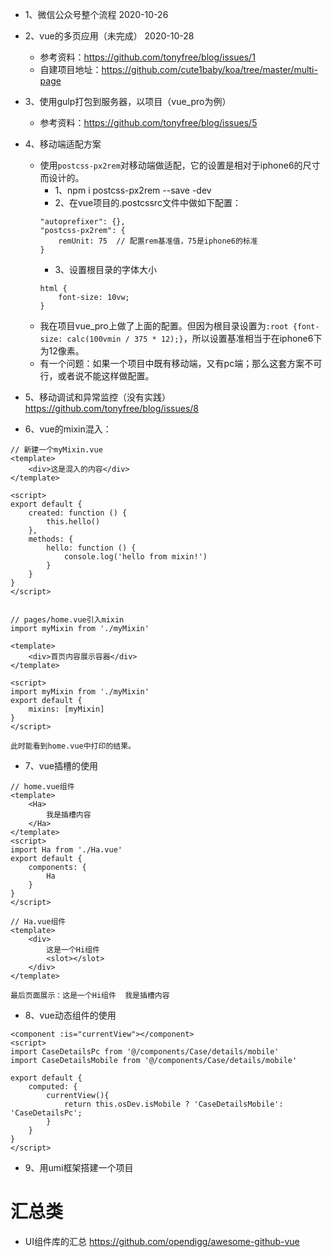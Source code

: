- 1、微信公众号整个流程   2020-10-26
- 2、vue的多页应用（未完成）   2020-10-28
    - 参考资料：https://github.com/tonyfree/blog/issues/1
    - 自建项目地址：https://github.com/cute1baby/koa/tree/master/multi-page

- 3、使用gulp打包到服务器，以项目（vue_pro为例）
    - 参考资料：https://github.com/tonyfree/blog/issues/5
- 4、移动端适配方案
    - 使用`postcss-px2rem`对移动端做适配，它的设置是相对于iphone6的尺寸而设计的。
        - 1、npm i postcss-px2rem --save -dev
        - 2、在vue项目的.postcssrc文件中做如下配置：
        ```
        "autoprefixer": {},
        "postcss-px2rem": {
            remUnit: 75  // 配置rem基准值，75是iphone6的标准
        }
        ```
        - 3、设置根目录的字体大小
        ```
        html {
            font-size: 10vw;
        }
        ```
    - 我在项目vue_pro上做了上面的配置。但因为根目录设置为`:root {font-size: calc(100vmin / 375 * 12);}`，所以设置基准相当于在iphone6下为12像素。
    - 有一个问题：如果一个项目中既有移动端，又有pc端；那么这套方案不可行，或者说不能这样做配置。

- 5、移动调试和异常监控（没有实践）    https://github.com/tonyfree/blog/issues/8

- 6、vue的mixin混入：
```
// 新建一个myMixin.vue
<template>
    <div>这是混入的内容</div>
</template>

<script>
export default {
    created: function () {
        this.hello()
    },
    methods: {
        hello: function () {
            console.log('hello from mixin!')
        }
    }
}
</script>


// pages/home.vue引入mixin
import myMixin from './myMixin'

<template>
    <div>首页内容展示容器</div>
</template>

<script>
import myMixin from './myMixin'
export default {
    mixins: [myMixin]
}
</script>

此时能看到home.vue中打印的结果。
```

- 7、vue插槽的使用
```
// home.vue组件
<template>
    <Ha>
        我是插槽内容
    </Ha>
</template>
<script>
import Ha from './Ha.vue'
export default {
    components: {
        Ha
    }
}
</script>

// Ha.vue组件
<template>
    <div>
        这是一个Hi组件
        <slot></slot>
    </div>
</template>

最后页面展示：这是一个Hi组件  我是插槽内容
```
- 8、vue动态组件的使用
```
<component :is="currentView"></component>
<script>
import CaseDetailsPc from '@/components/Case/details/mobile'
import CaseDetailsMobile from '@/components/Case/details/mobile'

export default {
    computed: {
        currentView(){
            return this.osDev.isMobile ? 'CaseDetailsMobile': 'CaseDetailsPc';
        }   
    }  
}
</script>
```

- 9、用umi框架搭建一个项目


# 汇总类
- UI组件库的汇总   https://github.com/opendigg/awesome-github-vue

